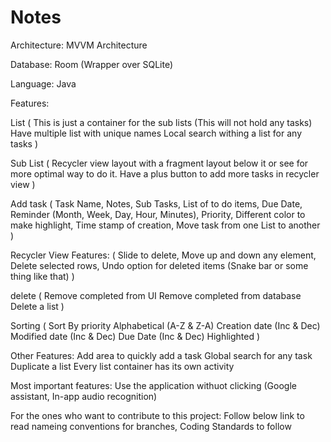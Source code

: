 # Notes
Architecture: MVVM Architecture

Database: Room (Wrapper over SQLite)

Language: Java

Features:

List
(
This is just a container for the sub lists (This will not hold any tasks)
Have multiple list with unique names
Local search withing a list for any tasks
)

Sub List
(
Recycler view layout with a fragment layout below it or see for more optimal way to do it.
Have a plus button to add more tasks in recycler view
) 

Add task 
(
Task Name,
Notes,
Sub Tasks,
List of to do items,
Due Date,
Reminder (Month, Week, Day, Hour, Minutes),
Priority,
Different color to make highlight,
Time stamp of creation,
Move task from one List to another
)

Recycler View Features:
(
Slide to delete,
Move up and down any element,
Delete selected rows,
Undo option for deleted items (Snake bar or some thing like that)
)

delete
(
Remove completed from UI
Remove completed from database
Delete a list
)

Sorting
(
Sort By priority
Alphabetical (A-Z & Z-A)
Creation date (Inc & Dec)
Modified date (Inc & Dec)
Due Date (Inc & Dec)
Highlighted
)

Other Features:
Add area to quickly add a task
Global search for any task
Duplicate a list
Every list container has its own activity

Most important features:
Use the application withuot clicking (Google assistant, In-app audio recognition)

For the ones who want to contribute to this project:
Follow below link to read nameing conventions for branches, Coding Standards to follow
